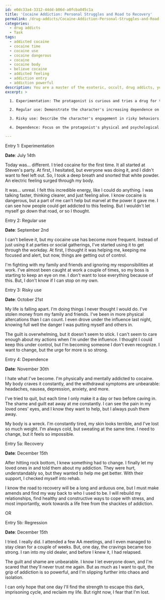 ```yaml
---
id: e0dc33a4-3312-44dd-b06d-a0fcba845c1a
title: 'Cocaine Addiction: Personal Struggles and Road to Recovery'
permalink: /drug-addicts/Cocaine-Addiction-Personal-Struggles-and-Road-to-Recovery/
categories:
  - drug addicts
  - Task
tags:
  - addicted cocaine
  - cocaine time
  - cocaine use
  - cocaine dangerous
  - cocaine
  - cocaine body
  - believe cocaine
  - addicted feeling
  - addiction entry
  - addiction powerful
description: You are a master of the esoteric, occult, drug addicts, you complete tasks to the absolute best of your ability, no matter if you think you were not trained to do the task specifically, you will attempt to do it anyways, since you have performed the tasks you are given with great mastery, accuracy, and deep understanding of what is requested. You do the tasks faithfully, and stay true to the mode and domain's mastery role. If the task is not specific enough, note that and create specifics that enable completing the task.
excerpt: >

  1. Experimentation: The protagonist is curious and tries a drug for the first time. Mention the specific drug and situation that leads to their choice, as well as their initial thoughts and feelings.

  2. Regular use: Demonstrate the character's increasing dependence on the drug by referencing frequent usage, and highlighting escalating repercussions in both their personal and professional lives.

  3. Risky use: Describe the character's engagement in risky behaviors while under the influence of the drug, such as theft, driving, or engaging in dangerous social interactions. Detail how these actions further damage their relationships and well-being.

  4. Dependence: Focus on the protagonist's physical and psychological addiction, including withdrawal symptoms, feelings of despair, and a deteriorating physical appearance. Include instances of failed attempts to quit, as well as moments of self-reflection and awareness of the consequences.

---
```

Entry 1: Experimentation

**Date**: July 14th

Today was... different. I tried cocaine for the first time. It all started at Steven's party. At first, I hesitated, but everyone was doing it, and I didn't want to feel left out. So, I took a deep breath and snorted that white powder. An electric feeling surged through my body.

It was... unreal. I felt this incredible energy, like I could do anything. I was talking faster, thinking clearer, and just feeling alive. I know cocaine is dangerous, but a part of me can't help but marvel at the power it gave me. I can see how people could get addicted to this feeling. But I wouldn't let myself go down that road, or so I thought.

Entry 2: Regular use

**Date**: September 2nd

I can't believe it, but my cocaine use has become more frequent. Instead of just using it at parties or social gatherings, I've started using it to get through the workday. At first, I thought it was helping me, keeping me focused and alert, but now, things are getting out of control.

I'm fighting with my family and friends and ignoring my responsibilities at work. I've almost been caught at work a couple of times, so my boss is starting to keep an eye on me. I don't want to lose everything because of this. But, I don't know if I can stop on my own. 

Entry 3: Risky use

**Date**: October 21st

My life is falling apart. I'm doing things I never thought I would do. I've stolen money from my family and friends. I've been in more physical altercations than I can count. I even drove under the influence last night, knowing full well the danger I was putting myself and others in. 

The guilt is overwhelming, but it doesn't seem to stick. I can't seem to care enough about my actions when I'm under the influence. I thought I could keep this under control, but I'm becoming someone I don't even recognize. I want to change, but the urge for more is so strong.

Entry 4: Dependence

**Date**: November 30th

I hate what I've become. I'm physically and mentally addicted to cocaine. My body craves it constantly, and the withdrawal symptoms are unbearable: headaches, nausea, depression, anxiety, and more.

I've tried to quit, but each time I only make it a day or two before caving in. The shame and guilt eat away at me constantly. I can see the pain in my loved ones' eyes, and I know they want to help, but I always push them away.

My body is a wreck. I'm constantly tired, my skin looks terrible, and I've lost so much weight. I'm always cold, but sweating at the same time. I need to change, but it feels so impossible.

Entry 5a: Recovery

**Date**: December 15th

After hitting rock bottom, I knew something had to change. I finally let my loved ones in and told them about my addiction. They were hurt, understandably so, but they wanted to help me get better. With their support, I checked myself into rehab.

I know the road to recovery will be a long and arduous one, but I must make amends and find my way back to who I used to be. I will rebuild my relationships, find healthy and constructive ways to cope with stress, and most importantly, work towards a life free from the shackles of addiction.

OR

Entry 5b: Regression

**Date**: December 15th

I tried. I really did. I attended a few AA meetings, and I even managed to stay clean for a couple of weeks. But, one day, the cravings became too strong. I ran into my old dealer, and before I knew it, I had relapsed.

The guilt and shame are unbearable. I know I let everyone down, and I'm scared that they'll never trust me again. But as much as I want to quit, the grip of addiction is so powerful, and I'm slipping further into chaos and isolation.

I can only hope that one day I'll find the strength to escape this dark, imprisoning cycle, and reclaim my life. But right now, I fear that I'm lost.
